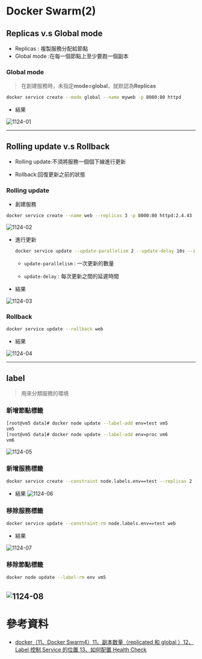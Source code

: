 # Docker Swarm(2)

## Replicas v.s Global mode

* Replicas : 複製服務分配給節點
* Global mode :在每一個節點上至少要跑一個副本

### Global mode
>在創建服務時，未指定**mode=global**，就默認為**Replicas**

```sh
docker service create --mode global --name myweb -p 8080:80 httpd
```

* 結果

![1124-01](./img/20201124/1124-01.png)

---

## Rolling update v.s Rollback

* Rolling update:不須將服務一個個下線進行更新

* Rollback:回復更新之前的狀態

### Rolling update

* 創建服務

```sh
docker service create --name web --replicas 3 -p 8000:80 httpd:2.4.43
```

![1124-02](./img/20201124/1124-02.png)

* 進行更新

    ```sh
    docker service update --update-parallelism 2 --update-delay 10s --image httpd:2.4.46 web
    ```
    * `update-parallelism` : 一次更新的數量

    * `update-delay` : 每次更新之間的延遲時間

* 結果

![1124-03](./img/20201124/1124-03.png)

### Rollback

```sh
docker service update --rollback web
```

* 結果

![1124-04](./img/20201124/1124-04.png)

---

## label
>用來分類服務的環境

### 新增節點標籤

```sh
[root@vm5 data]# docker node update --label-add env=test vm5
vm5
[root@vm5 data]# docker node update --label-add env=proc vm6
vm6
```

![1124-05](./img/20201124/1124-05.png)

### 新增服務標籤

```sh
docker service create --constraint node.labels.env==test --replicas 2 --name web -p 8000:80 httpd
```

* 結果
![1124-06](./img/20201124/1124-06.png)

### 移除服務標籤

```sh
docker service update --constraint-rm node.labels.env==test web
```

* 結果

![1124-07](./img/20201124/1124-07.png)

### 移除節點標籤

```sh
docker node update --label-rm env vm5
```

![1124-08](./img/20201124/1124-08.png)
---
# 參考資料
* [docker（11、Docker Swarm4）11、副本数量（replicated 和 global ）12、Label 控制 Service 的位置 13、如何配置 Health Check](https://blog.csdn.net/cojn52/article/details/106187071)